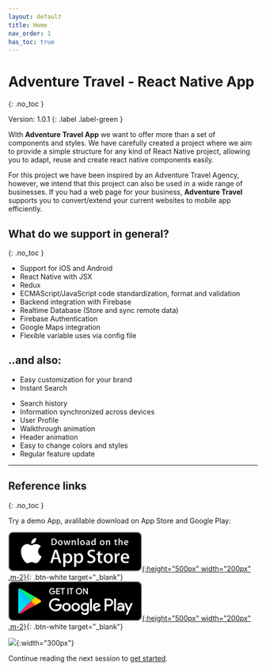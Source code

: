 ```yaml
---
layout: default
title: Home
nav_order: 1
has_toc: true
---
```

# Adventure Travel - React Native App
{: .no_toc }

Version: 1.0.1
{: .label .label-green }

With **Adventure Travel App** we want to offer more than a set of components and styles. We have carefully created a project where we aim to provide a simple structure for any kind of React Native project, allowing you to adapt, reuse and create react native components easily.

For this project we have been inspired by an Adventure Travel Agency, however, we intend that this project can also be used in a wide range of businesses. If you had a web page for your business, **Adventure Travel** supports you to convert/extend your current websites to mobile app efficiently.

## What do we support in general?
{: .no_toc }

- Support for iOS and Android
- React Native with JSX
- Redux
- ECMAScript/JavaScript code standardization, format and validation
- Backend integration with Firebase
- Realtime Database (Store and sync remote data)
- Firebase Authentication
- Google Maps integration
- Flexible variable uses via config file
<!-- - Push Notifications -->
<!-- - Social logins via facebook or Google -->

## ..and also:

- Easy customization for your brand
- Instant Search
<!-- - Support filter by category, tab and pricing -->
<!-- - Search history and clean up -->
- Search history
- Information synchronized across devices
- User Profile
- Walkthrough animation
- Header animation
- Easy to change colors and styles
- Regular feature update
<!-- - Regular feature update and free bug fix -->

---

## Reference links
{: .no_toc }

Try a demo App, avalilable download on App Store and Google Play:

[![App Store](/images/app-store-badge.svg){:height="500px" width="200px" .m-2}](https://itunes.apple.com){: .btn-white target="_blank"}
[![Google Play](/images/google-play-badge.svg){:height="500px" width="200px" .m-2}](https://play.google.com/store/apps/details?id=com.adventuretravelapp){: .btn-white target="_blank"}

<!-- Purchase or more info | [Adventure Travel](https://1.envato.market/xxxx)
Documentation | https://docs.svalbard.dev
iOS demo | 	https://itunes.apple.com/in/app/adventureTravel/id999999999
Android demo | https://play.google.com/store/apps/details?id=com.adventuretravelapp -->

![](/images/react-native.png){:width="300px"}
<!-- ![](/images/Screen5.jpg){:height="50px" width="210px" .m-1} -->

Continue reading the next session to [get started](/docs/getting-started).